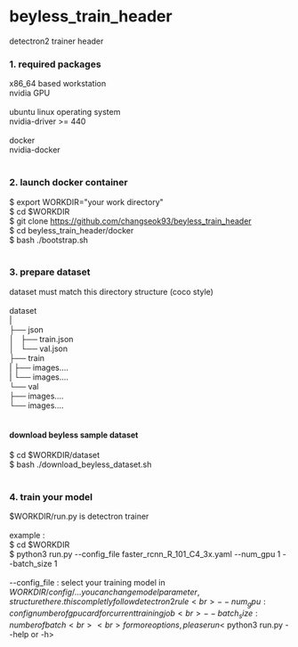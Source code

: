 # beyless_train_header
detectron2 trainer header<br>

### 1. required packages
x86_64 based workstation<br>
nvidia GPU<br>
<br>
ubuntu linux operating system<br>
nvidia-driver >= 440<br>
<br>
docker<br>
nvidia-docker<br>
<br>
### 2. launch docker container
$ export WORKDIR="your work directory"<br>
$ cd $WORKDIR<br>
$ git clone https://github.com/changseok93/beyless_train_header<br>
$ cd beyless_train_header/docker<br>
$ bash ./bootstrap.sh<br>
<br>

### 3. prepare dataset
dataset must match this directory structure (coco style)<br>
<br>
dataset<br>
|<br>
├── json<br>
│   ├── train.json<br>
│   └── val.json<br>
├── train<br>
|   ├── images....<br>
|   └── images....<br>
└── val<br>
    ├── images....<br>
    └── images....<br>
    <br>
#### download beyless sample dataset
$ cd $WORKDIR/dataset<br>
$ bash ./download_beyless_dataset.sh<br>
<br>
### 4. train your model
$WORKDIR/run.py is detectron trainer<br>
<br>
example : <br>
$ cd $WORKDIR<br>
$ python3 run.py --config_file faster_rcnn_R_101_C4_3x.yaml --num_gpu 1 --batch_size 1<br>
<br>
--config_file : select your training model in $WORKDIR/config/...  you can change model parameter, structure there. this completly follow detectron2 rule<br>
--num_gpu : config number of gpu card for current training job<br>
--batch_size : number of batch<br>
<br>
for more options, please run <$ python3 run.py --help or -h> <br>

